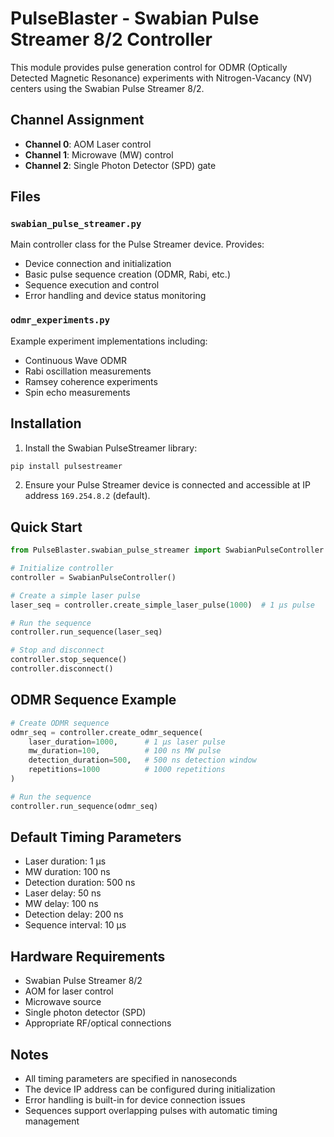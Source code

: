 # PulseBlaster - Swabian Pulse Streamer 8/2 Controller

This module provides pulse generation control for ODMR (Optically Detected Magnetic Resonance) experiments with Nitrogen-Vacancy (NV) centers using the Swabian Pulse Streamer 8/2.

## Channel Assignment

- **Channel 0**: AOM Laser control
- **Channel 1**: Microwave (MW) control  
- **Channel 2**: Single Photon Detector (SPD) gate

## Files

### `swabian_pulse_streamer.py`
Main controller class for the Pulse Streamer device. Provides:
- Device connection and initialization
- Basic pulse sequence creation (ODMR, Rabi, etc.)
- Sequence execution and control
- Error handling and device status monitoring

### `odmr_experiments.py`
Example experiment implementations including:
- Continuous Wave ODMR
- Rabi oscillation measurements
- Ramsey coherence experiments
- Spin echo measurements

## Installation

1. Install the Swabian PulseStreamer library:
```bash
pip install pulsestreamer
```

2. Ensure your Pulse Streamer device is connected and accessible at IP address `169.254.8.2` (default).

## Quick Start

```python
from PulseBlaster.swabian_pulse_streamer import SwabianPulseController

# Initialize controller
controller = SwabianPulseController()

# Create a simple laser pulse
laser_seq = controller.create_simple_laser_pulse(1000)  # 1 µs pulse

# Run the sequence
controller.run_sequence(laser_seq)

# Stop and disconnect
controller.stop_sequence()
controller.disconnect()
```

## ODMR Sequence Example

```python
# Create ODMR sequence
odmr_seq = controller.create_odmr_sequence(
    laser_duration=1000,      # 1 µs laser pulse
    mw_duration=100,          # 100 ns MW pulse
    detection_duration=500,   # 500 ns detection window
    repetitions=1000          # 1000 repetitions
)

# Run the sequence
controller.run_sequence(odmr_seq)
```

## Default Timing Parameters

- Laser duration: 1 µs
- MW duration: 100 ns
- Detection duration: 500 ns
- Laser delay: 50 ns
- MW delay: 100 ns
- Detection delay: 200 ns
- Sequence interval: 10 µs

## Hardware Requirements

- Swabian Pulse Streamer 8/2
- AOM for laser control
- Microwave source
- Single photon detector (SPD)
- Appropriate RF/optical connections

## Notes

- All timing parameters are specified in nanoseconds
- The device IP address can be configured during initialization
- Error handling is built-in for device connection issues
- Sequences support overlapping pulses with automatic timing management 